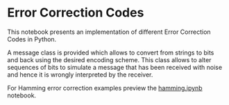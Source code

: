 # Error Correction Codes

This notebook presents an implementation of different Error Correction Codes in Python.

A message class is provided which allows to convert from strings to bits and back using the desired encoding scheme. This class allows to alter sequences of bits to simulate a message that has been received with noise and hence it is wrongly interpreted by the receiver.

For Hamming error correction examples preview the [hamming.ipynb](hamming.ipynb) notebook.
